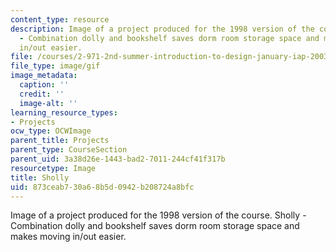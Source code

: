 ```yaml
---
content_type: resource
description: Image of a project produced for the 1998 version of the course. Sholly
  - Combination dolly and bookshelf saves dorm room storage space and makes moving
  in/out easier.
file: /courses/2-971-2nd-summer-introduction-to-design-january-iap-2003/873ceab730a68b5d0942b208724a8bfc_98_sholly.gif
file_type: image/gif
image_metadata:
  caption: ''
  credit: ''
  image-alt: ''
learning_resource_types:
- Projects
ocw_type: OCWImage
parent_title: Projects
parent_type: CourseSection
parent_uid: 3a38d26e-1443-bad2-7011-244cf41f317b
resourcetype: Image
title: Sholly
uid: 873ceab7-30a6-8b5d-0942-b208724a8bfc
---
```

Image of a project produced for the 1998 version of the course. Sholly - Combination dolly and bookshelf saves dorm room storage space and makes moving in/out easier.

